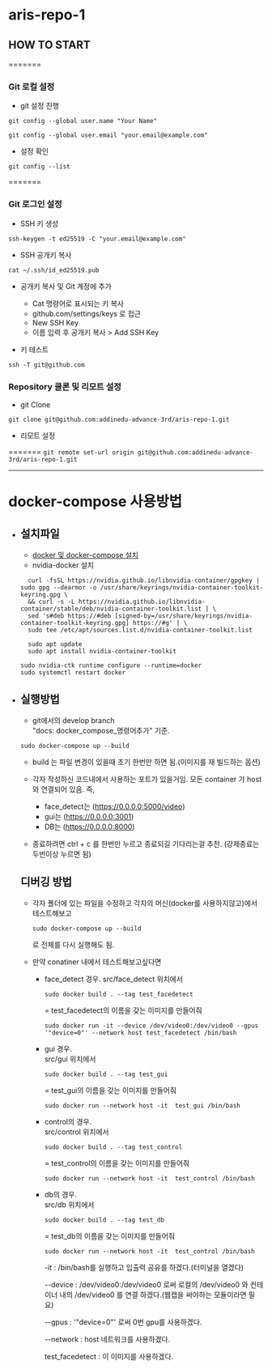 # aris-repo-1

## HOW TO START

=======
### Git 로컬 설정

* git 설정 진행

`git config --global user.name "Your Name"`

`git config --global user.email "your.email@example.com"`

* 설정 확인

`git config --list`

=======
### Git 로그인 설정

* SSH 키 생성

`ssh-keygen -t ed25519 -C "your.email@example.com"`

* SSH 공개키 복사

`cat ~/.ssh/id_ed25519.pub`

* 공개키 복사 및 Git 계정에 추가
    * Cat 명령어로 표시되는 키 복사
    * github.com/settings/keys 로 접근
    * New SSH Key
    * 이름 입력 후 공개키 복사 > Add SSH Key

* 키 테스트

`ssh -T git@github.com`

### Repository 클론 및 리모트 설정

* git Clone

`git clone git@github.com:addinedu-advance-3rd/aris-repo-1.git`

* 리모트 설정


=======
`git remote set-url origin git@github.com:addinedu-advance-3rd/aris-repo-1.git`

------
# docker-compose 사용방법
- ## 설치파일
  - [docker 및 docker-compose 설치](https://zhfvkq.tistory.com/41)
  - nvidia-docker 설치
  ~~~
    curl -fsSL https://nvidia.github.io/libnvidia-container/gpgkey | sudo gpg --dearmor -o /usr/share/keyrings/nvidia-container-toolkit-keyring.gpg \
    && curl -s -L https://nvidia.github.io/libnvidia-container/stable/deb/nvidia-container-toolkit.list | \
    sed 's#deb https://#deb [signed-by=/usr/share/keyrings/nvidia-container-toolkit-keyring.gpg] https://#g' | \
    sudo tee /etc/apt/sources.list.d/nvidia-container-toolkit.list
  ~~~
  ~~~
    sudo apt update
    sudo apt install nvidia-container-toolkit
    ~~~
    ~~~
    sudo nvidia-ctk runtime configure --runtime=docker
    sudo systemctl restart docker
  ~~~

- ## 실행방법
  - git에서의 develop branch  
    "docs: docker_compose_명령어추가" 기준.
  ~~~
  sudo docker-compose up --build
  ~~~
  - build 는 파일 변경이 있을때 초기 한번만 하면 됨.(이미지를 재 빌드하는 옵션)  
  
  - 각자 작성하신 코드내에서 사용하는 포트가 있을거임. 모든 container 가 host와 연결되어 있음. 즉, 
    - face_detect는 (https://0.0.0.0:5000/video)
    - gui는 (https://0.0.0.0:3001)
    - DB는 (https://0.0.0.0:8000)
   - 종료하려면 ctrl + c 를 한번만 누르고 종료되길 기다리는걸 추천. (강제종료는 두번이상 누르면 됨)
  ## 디버깅 방법
  - 각자 폴더에 있는 파일을 수정하고 각자의 머신(docker를 사용하지않고)에서 테스트해보고
    ~~~
    sudo docker-compose up --build
    ~~~  
    로 전체를 다시 실행해도 됨.
  
  - 만약 conatiner 내에서 테스트해보고싶다면 
    - face_detect 경우.
    src/face_detect 위치에서 
        ~~~
        sudo docker build . --tag test_facedetect
        ~~~
        = test_facedetect의 이름을 갖는 이미지를 만들어줘
        ~~~
        sudo docker run -it --device /dev/video0:/dev/video0 --gpus '"device=0"' --network host test_facedetect /bin/bash
        ~~~

    -  gui 경우.  
      src/gui 위치에서 
        ~~~
        sudo docker build . --tag test_gui
        ~~~
        = test_gui의 이름을 갖는 이미지를 만들어줘
        ~~~
        sudo docker run --network host -it  test_gui /bin/bash
        ~~~
    - control의 경우.  
      src/control 위치에서 
        ~~~
        sudo docker build . --tag test_control
        ~~~
        = test_control의 이름을 갖는 이미지를 만들어줘
        ~~~
        sudo docker run --network host -it  test_control /bin/bash
        ~~~

    - db의 경우.  
      src/db 위치에서 
        ~~~
        sudo docker build . --tag test_db
        ~~~
        = test_db의 이름을 갖는 이미지를 만들어줘
        ~~~
        sudo docker run --network host -it  test_control /bin/bash
        ~~~


        -it : /bin/bash를 실행하고 입출력 공유를 하겠다.(터미널을 열겠다)  


        --device : /dev/video0:/dev/video0 로써 로컬의 /dev/video0 와 컨테이너 내의 /dev/video0 를 연결 하겠다.(웹캡을 써야하는 모듈이라면 필요)  
        
        --gpus : '"device=0"' 로써 0번 gpu를 사용하겠다.  
        

        --network : host 네트워크를 사용하겠다.  

        test_facedetect : 이 이미지를 사용하겠다.